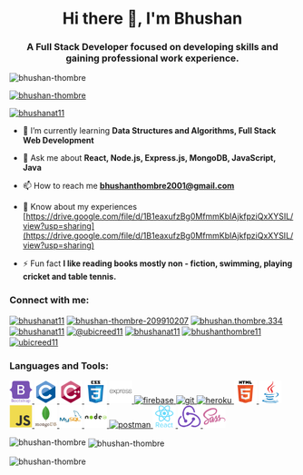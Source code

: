 <h1 align="center">Hi there 👋, I'm Bhushan</h1>
<h3 align="center">A Full Stack Developer focused on developing skills and gaining professional work experience.</h3>

<p align="left"> <img src="https://komarev.com/ghpvc/?username=bhushan-thombre&label=Profile%20views&color=0e75b6&style=flat" alt="bhushan-thombre" /> </p>

<p align="left"> <a href="https://github.com/ryo-ma/github-profile-trophy"><img src="https://github-profile-trophy.vercel.app/?username=bhushan-thombre" alt="bhushan-thombre" /></a> </p>

<p align="left"> <a href="https://twitter.com/bhushanat11" target="blank"><img src="https://img.shields.io/twitter/follow/bhushanat11?logo=twitter&style=for-the-badge" alt="bhushanat11" /></a> </p>

- 🌱 I’m currently learning **Data Structures and Algorithms, Full Stack Web Development**

- 💬 Ask me about **React, Node.js, Express.js, MongoDB, JavaScript, Java**

- 📫 How to reach me **bhushanthombre2001@gmail.com**

- 📄 Know about my experiences [https://drive.google.com/file/d/1B1eaxufzBg0MfmmKbIAjkfpziQxXYSIL/view?usp=sharing](https://drive.google.com/file/d/1B1eaxufzBg0MfmmKbIAjkfpziQxXYSIL/view?usp=sharing)

- ⚡ Fun fact **I like reading books mostly non - fiction, swimming, playing cricket and table tennis.**

<h3 align="left">Connect with me:</h3>
<p align="left">
<a href="https://twitter.com/bhushanat11" target="blank"><img align="center" src="https://raw.githubusercontent.com/rahuldkjain/github-profile-readme-generator/master/src/images/icons/Social/twitter.svg" alt="bhushanat11" height="30" width="40" /></a>
<a href="https://linkedin.com/in/bhushan-thombre-209910207" target="blank"><img align="center" src="https://raw.githubusercontent.com/rahuldkjain/github-profile-readme-generator/master/src/images/icons/Social/linked-in-alt.svg" alt="bhushan-thombre-209910207" height="30" width="40" /></a>
<a href="https://fb.com/bhushan.thombre.334" target="blank"><img align="center" src="https://raw.githubusercontent.com/rahuldkjain/github-profile-readme-generator/master/src/images/icons/Social/facebook.svg" alt="bhushan.thombre.334" height="30" width="40" /></a>
<a href="https://instagram.com/bhushanat11" target="blank"><img align="center" src="https://raw.githubusercontent.com/rahuldkjain/github-profile-readme-generator/master/src/images/icons/Social/instagram.svg" alt="bhushanat11" height="30" width="40" /></a>
<a href="https://hashnode.com/@ubicreed11" target="blank"><img align="center" src="https://raw.githubusercontent.com/rahuldkjain/github-profile-readme-generator/master/src/images/icons/Social/hashnode.svg" alt="@ubicreed11" height="30" width="40" /></a>
<a href="https://www.codechef.com/users/bhushanat11" target="blank"><img align="center" src="https://cdn.jsdelivr.net/npm/simple-icons@3.1.0/icons/codechef.svg" alt="bhushanat11" height="30" width="40" /></a>
<a href="https://www.hackerrank.com/bhushanthombre11" target="blank"><img align="center" src="https://raw.githubusercontent.com/rahuldkjain/github-profile-readme-generator/master/src/images/icons/Social/hackerrank.svg" alt="bhushanthombre11" height="30" width="40" /></a>
<a href="https://www.leetcode.com/ubicreed11" target="blank"><img align="center" src="https://raw.githubusercontent.com/rahuldkjain/github-profile-readme-generator/master/src/images/icons/Social/leet-code.svg" alt="ubicreed11" height="30" width="40" /></a>
</p>

<h3 align="left">Languages and Tools:</h3>
<p align="left"> <a href="https://getbootstrap.com" target="_blank" rel="noreferrer"> <img src="https://raw.githubusercontent.com/devicons/devicon/master/icons/bootstrap/bootstrap-plain-wordmark.svg" alt="bootstrap" width="40" height="40"/> </a> <a href="https://www.cprogramming.com/" target="_blank" rel="noreferrer"> <img src="https://raw.githubusercontent.com/devicons/devicon/master/icons/c/c-original.svg" alt="c" width="40" height="40"/> </a> <a href="https://www.w3schools.com/cpp/" target="_blank" rel="noreferrer"> <img src="https://raw.githubusercontent.com/devicons/devicon/master/icons/cplusplus/cplusplus-original.svg" alt="cplusplus" width="40" height="40"/> </a> <a href="https://www.w3schools.com/css/" target="_blank" rel="noreferrer"> <img src="https://raw.githubusercontent.com/devicons/devicon/master/icons/css3/css3-original-wordmark.svg" alt="css3" width="40" height="40"/> </a> <a href="https://expressjs.com" target="_blank" rel="noreferrer"> <img src="https://raw.githubusercontent.com/devicons/devicon/master/icons/express/express-original-wordmark.svg" alt="express" width="40" height="40"/> </a> <a href="https://firebase.google.com/" target="_blank" rel="noreferrer"> <img src="https://www.vectorlogo.zone/logos/firebase/firebase-icon.svg" alt="firebase" width="40" height="40"/> </a> <a href="https://git-scm.com/" target="_blank" rel="noreferrer"> <img src="https://www.vectorlogo.zone/logos/git-scm/git-scm-icon.svg" alt="git" width="40" height="40"/> </a> <a href="https://heroku.com" target="_blank" rel="noreferrer"> <img src="https://www.vectorlogo.zone/logos/heroku/heroku-icon.svg" alt="heroku" width="40" height="40"/> </a> <a href="https://www.w3.org/html/" target="_blank" rel="noreferrer"> <img src="https://raw.githubusercontent.com/devicons/devicon/master/icons/html5/html5-original-wordmark.svg" alt="html5" width="40" height="40"/> </a> <a href="https://www.java.com" target="_blank" rel="noreferrer"> <img src="https://raw.githubusercontent.com/devicons/devicon/master/icons/java/java-original.svg" alt="java" width="40" height="40"/> </a> <a href="https://developer.mozilla.org/en-US/docs/Web/JavaScript" target="_blank" rel="noreferrer"> <img src="https://raw.githubusercontent.com/devicons/devicon/master/icons/javascript/javascript-original.svg" alt="javascript" width="40" height="40"/> </a> <a href="https://www.mongodb.com/" target="_blank" rel="noreferrer"> <img src="https://raw.githubusercontent.com/devicons/devicon/master/icons/mongodb/mongodb-original-wordmark.svg" alt="mongodb" width="40" height="40"/> </a> <a href="https://www.mysql.com/" target="_blank" rel="noreferrer"> <img src="https://raw.githubusercontent.com/devicons/devicon/master/icons/mysql/mysql-original-wordmark.svg" alt="mysql" width="40" height="40"/> </a> <a href="https://nodejs.org" target="_blank" rel="noreferrer"> <img src="https://raw.githubusercontent.com/devicons/devicon/master/icons/nodejs/nodejs-original-wordmark.svg" alt="nodejs" width="40" height="40"/> </a> <a href="https://postman.com" target="_blank" rel="noreferrer"> <img src="https://www.vectorlogo.zone/logos/getpostman/getpostman-icon.svg" alt="postman" width="40" height="40"/> </a> <a href="https://reactjs.org/" target="_blank" rel="noreferrer"> <img src="https://raw.githubusercontent.com/devicons/devicon/master/icons/react/react-original-wordmark.svg" alt="react" width="40" height="40"/> </a> <a href="https://redux.js.org" target="_blank" rel="noreferrer"> <img src="https://raw.githubusercontent.com/devicons/devicon/master/icons/redux/redux-original.svg" alt="redux" width="40" height="40"/> </a> <a href="https://sass-lang.com" target="_blank" rel="noreferrer"> <img src="https://raw.githubusercontent.com/devicons/devicon/master/icons/sass/sass-original.svg" alt="sass" width="40" height="40"/> </a> </p>

<p><img align="left" src="https://github-readme-stats.vercel.app/api/top-langs?username=bhushan-thombre&show_icons=true&locale=en&layout=compact" alt="bhushan-thombre" /></p>

<p>&nbsp;<img align="center" src="https://github-readme-stats.vercel.app/api?username=bhushan-thombre&show_icons=true&locale=en" alt="bhushan-thombre" /></p>

<p><img align="center" src="https://github-readme-streak-stats.herokuapp.com/?user=bhushan-thombre&" alt="bhushan-thombre" /></p>

